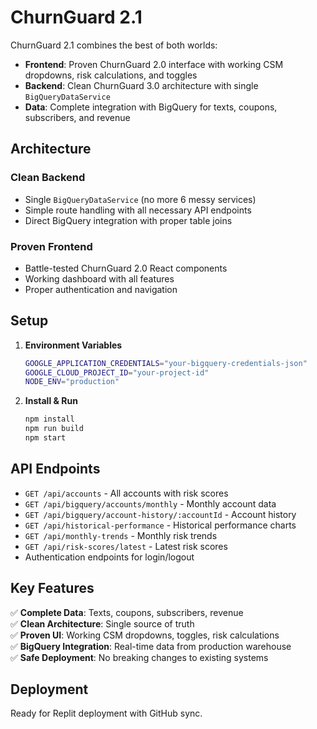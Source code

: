 # ChurnGuard 2.1

ChurnGuard 2.1 combines the best of both worlds:
- **Frontend**: Proven ChurnGuard 2.0 interface with working CSM dropdowns, risk calculations, and toggles
- **Backend**: Clean ChurnGuard 3.0 architecture with single `BigQueryDataService`
- **Data**: Complete integration with BigQuery for texts, coupons, subscribers, and revenue

## Architecture

### Clean Backend
- Single `BigQueryDataService` (no more 6 messy services)
- Simple route handling with all necessary API endpoints
- Direct BigQuery integration with proper table joins

### Proven Frontend
- Battle-tested ChurnGuard 2.0 React components
- Working dashboard with all features
- Proper authentication and navigation

## Setup

1. **Environment Variables**
   ```bash
   GOOGLE_APPLICATION_CREDENTIALS="your-bigquery-credentials-json"
   GOOGLE_CLOUD_PROJECT_ID="your-project-id"
   NODE_ENV="production"
   ```

2. **Install & Run**
   ```bash
   npm install
   npm run build
   npm start
   ```

## API Endpoints

- `GET /api/accounts` - All accounts with risk scores
- `GET /api/bigquery/accounts/monthly` - Monthly account data
- `GET /api/bigquery/account-history/:accountId` - Account history
- `GET /api/historical-performance` - Historical performance charts
- `GET /api/monthly-trends` - Monthly risk trends
- `GET /api/risk-scores/latest` - Latest risk scores
- Authentication endpoints for login/logout

## Key Features

✅ **Complete Data**: Texts, coupons, subscribers, revenue  
✅ **Clean Architecture**: Single source of truth  
✅ **Proven UI**: Working CSM dropdowns, toggles, risk calculations  
✅ **BigQuery Integration**: Real-time data from production warehouse  
✅ **Safe Deployment**: No breaking changes to existing systems  

## Deployment

Ready for Replit deployment with GitHub sync.
